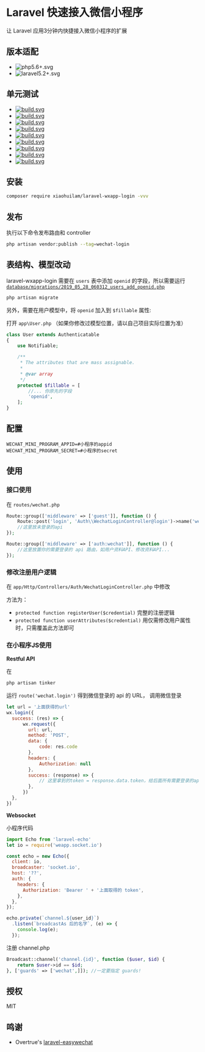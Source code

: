 # Laravel 快速接入微信小程序
让 Laravel 应用3分钟内快捷接入微信小程序的扩展


## 版本适配
- ![php5.6+.svg](https://img.shields.io/badge/PHP-5.6+-4c1.svg)
- ![laravel5.2+.svg](https://img.shields.io/badge/Laravel-5.2+-4c1.svg)

## 单元测试
- [![build.svg](https://badges.herokuapp.com/travis/xiaohuilam/laravel-wxapp-login?branch=master&env=LARAVEL=%276.2.*%27&label=6.2)](https://travis-ci.org/xiaohuilam/laravel-wxapp-login)
- [![build.svg](https://badges.herokuapp.com/travis/xiaohuilam/laravel-wxapp-login?branch=master&env=LARAVEL=%276.0.*%27&label=6.0)](https://travis-ci.org/xiaohuilam/laravel-wxapp-login)
- [![build.svg](https://badges.herokuapp.com/travis/xiaohuilam/laravel-wxapp-login?branch=master&env=LARAVEL=%275.8.*%27&label=5.8)](https://travis-ci.org/xiaohuilam/laravel-wxapp-login)
- [![build.svg](https://badges.herokuapp.com/travis/xiaohuilam/laravel-wxapp-login?branch=master&env=LARAVEL=%275.7.*%27&label=5.7)](https://travis-ci.org/xiaohuilam/laravel-wxapp-login)
- [![build.svg](https://badges.herokuapp.com/travis/xiaohuilam/laravel-wxapp-login?branch=master&env=LARAVEL=%275.6.*%27&label=5.6)](https://travis-ci.org/xiaohuilam/laravel-wxapp-login)
- [![build.svg](https://badges.herokuapp.com/travis/xiaohuilam/laravel-wxapp-login?branch=master&env=LARAVEL=%275.5.*%27&label=5.5)](https://travis-ci.org/xiaohuilam/laravel-wxapp-login)
- [![build.svg](https://badges.herokuapp.com/travis/xiaohuilam/laravel-wxapp-login?branch=master&env=LARAVEL=%275.4.*%27&label=5.4)](https://travis-ci.org/xiaohuilam/laravel-wxapp-login)
- [![build.svg](https://badges.herokuapp.com/travis/xiaohuilam/laravel-wxapp-login?branch=master&env=LARAVEL=%275.3.*%27&label=5.3)](https://travis-ci.org/xiaohuilam/laravel-wxapp-login)
- [![build.svg](https://badges.herokuapp.com/travis/xiaohuilam/laravel-wxapp-login?branch=master&env=LARAVEL=%275.2.*%27&label=5.2)](https://travis-ci.org/xiaohuilam/laravel-wxapp-login)



## 安装
```bash
composer require xiaohuilam/laravel-wxapp-login -vvv
```

## 发布
执行以下命令发布路由和 controller
```bash
php artisan vendor:publish --tag=wechat-login
```

## 表结构、模型改动
laravel-wxapp-login 需要在 `users` 表中添加 `openid` 的字段，所以需要运行 [`database/migrations/2019_05_28_060312_users_add_openid.php`](https://github.com/xiaohuilam/laravel-wxapp-login/blob/master/publishes/migrations/2019_05_28_060312_users_add_openid.php)
```bash
php artisan migrate
```

另外，需要在用户模型中，将 `openid` 加入到 `$fillable` 属性:

打开 `app\User.php` （如果你修改过模型位置，请以自己项目实际位置为准）
```php
class User extends Authenticatable
{
    use Notifiable;

    /**
     * The attributes that are mass assignable.
     *
     * @var array
     */
    protected $fillable = [
        //... 你原先的字段
        'openid',
    ];
}
```

## 配置
```env
WECHAT_MINI_PROGRAM_APPID=#小程序的appid
WECHAT_MINI_PROGRAM_SECRET=#小程序的secret
```

## 使用

### 接口使用

在 `routes/wechat.php`
```php
Route::group(['middleware' => ['guest']], function () {
    Route::post('login', 'Auth\\WechatLoginController@login')->name('wechat.login');
    //这里放未登录的api
});

Route::group(['middleware' => ['auth:wechat']], function () {
    //这里放置你的需要登录的 api 路由，如用户资料API、修改资料API...
});
```

### 修改注册用户逻辑

在 `app/Http/Controllers/Auth/WechatLoginController.php` 中修改

方法为：
- `protected function registerUser($credential)` 完整的注册逻辑
- `protected function userAttributes($credential)` 用仅需修改用户属性时，只需覆盖此方法即可


### 在小程序JS使用

**Restful API**

在
```bash
php artisan tinker
```
运行 `route('wechat.login')` 得到微信登录的 api 的 URL， 调用微信登录
```javascript
let url = '上面获得的url'
wx.login({
  success: (res) => {
      wx.request({
        url: url,
        method: 'POST',
        data: {
            code: res.code
        },
        headers: {
            Authorization: null
        },
        success: (response) => {
            // 这里拿到的token = response.data.token，给后面所有需要登录的api都带上 {headers: {Authorization: response.data.token}}
        },
      })
  },
})
```

**Websocket**

小程序代码
```javascript
import Echo from 'laravel-echo'
let io = require('weapp.socket.io')

const echo = new Echo({
  client: io,
  broadcaster: 'socket.io',
  host: '??',
  auth: {
    headers: {
      Authorization: 'Bearer ' + '上面取得的 token',
    },
  },
});

echo.private(`channel.${user_id}`)
  .listen(`broadcastAs 后的名字`, (e) => {
    console.log(e);
  });
```

注册 channel.php
```php
Broadcast::channel('channel.{id}', function ($user, $id) {
    return $user->id == $id;
}, ['guards' => ['wechat',]]); //一定要指定 guards!

```

## 授权
MIT

## 鸣谢
- Overtrue's [laravel-easywechat](https://github.com/overtrue/laravel-wechat)
